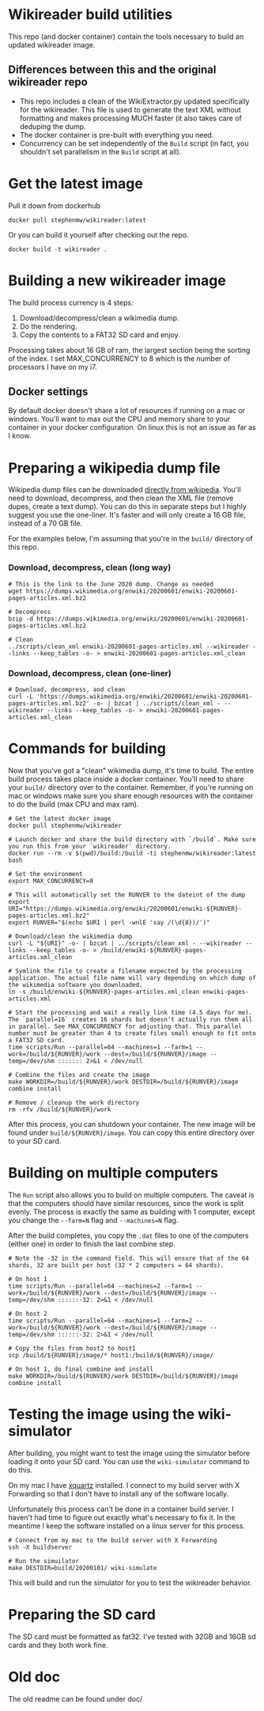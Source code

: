 # Wikireader build utilities
This repo (and docker container) contain the tools necessary to build an updated wikireader image.

## Differences between this and the original wikireader repo
* This repo includes a clean of the WikiExtractor.py updated specifically for the wikireader. This file is used to generate the text XML without formatting and makes processing MUCH faster (it also takes care of deduping the dump.
* The docker container is pre-built with everything you need.
* Concurrency can be set independently of the `Build` script (in fact, you shouldn't set parallelism in the `Build` script at all).

# Get the latest image
Pull it down from dockerhub
```
docker pull stephenmw/wikireader:latest
```

Or you can build it yourself after checking out the repo.
```
docker build -t wikireader .
```

# Building a new wikireader image
The build process currency is 4 steps:

1. Download/decompress/clean a wikimedia dump.
3. Do the rendering.
4. Copy the contents to a FAT32 SD card and enjoy.

Processing takes about 16 GB of ram, the largest section being the sorting of the index. I set MAX_CONCURRENCY to 8 which is the number of processors I have on my i7.

## Docker settings
By default docker doesn't share a lot of resources if running on a mac or windows. You'll want to max out the CPU and memory share to your container in your docker configuration. On linux this is not an issue as far as I know.

# Preparing a wikipedia dump file
Wikipedia dump files can be downloaded [directly from wikipedia](https://dumps.wikimedia.org/backup-index.html). You'll need to download, decompress, and then clean the XML file (remove dupes, create a text dump). You can do this in separate steps but I highly suggest you use the one-liner. It's faster and will only create a 16 GB file, instead of a 70 GB file.

For the examples below, I'm assuming that you're in the `build/` directory of this repo.

### Download, decompress, clean (long way)
```
# This is the link to the June 2020 dump. Change as needed
wget https://dumps.wikimedia.org/enwiki/20200601/enwiki-20200601-pages-articles.xml.bz2

# Decompress
bzip -d https://dumps.wikimedia.org/enwiki/20200601/enwiki-20200601-pages-articles.xml.bz2

# Clean
../scripts/clean_xml enwiki-20200601-pages-articles.xml --wikireader --links --keep_tables -o- > enwiki-20200601-pages-articles.xml_clean
```

### Download, decompress, clean (one-liner)
```
# Download, decompress, and clean
curl -L 'https://dumps.wikimedia.org/enwiki/20200601/enwiki-20200601-pages-articles.xml.bz2' -o- | bzcat | ../scripts/clean_xml - --wikireader --links --keep_tables -o- > enwiki-20200601-pages-articles.xml_clean
```

# Commands for building
Now that you've got a "clean" wikimedia dump, it's time to build. The entire build process takes place inside a docker container. You'll need to share your `build/` directory over to the container. Remember, if you're running on mac or windows make sure you share enough resources with the container to do the build (max CPU and max ram).


```
# Get the latest docker image
docker pull stephenmw/wikireader

# Launch docker and share the build directory with `/build`. Make sure you run this from your `wikireader` directory.
docker run --rm -v $(pwd)/build:/build -ti stephenmw/wikireader:latest bash

# Set the environment
export MAX_CONCURRENCY=8 

# This will automatically set the RUNVER to the dateint of the dump
export URI="https://dumps.wikimedia.org/enwiki/20200601/enwiki-${RUNVER}-pages-articles.xml.bz2"
export RUNVER="$(echo $URI | perl -wnlE 'say /(\d{8})/')"

# Download/clean the wikimedia dump
curl -L "${URI}" -o- | bzcat | ../scripts/clean_xml - --wikireader --links --keep_tables -o- > /build/enwiki-${RUNVER}-pages-articles.xml_clean

# Symlink the file to create a filename expected by the processing application. The actual file name will vary depending on which dump of the wikimedia software you downloaded.
ln -s /build/enwiki-${RUNVER}-pages-articles.xml_clean enwiki-pages-articles.xml

# Start the processing and wait a really link time (4.5 days for me). The `parallel=16` creates 16 shards but doesn't actually run them all in parallel. See MAX_CONCURRENCY for adjusting that. This parallel number must be greater than 4 to create files small enough to fit onto a FAT32 SD card.
time scripts/Run --parallel=64 --machines=1 --farm=1 --work=/build/${RUNVER}/work --dest=/build/${RUNVER}/image --temp=/dev/shm ::::::: 2>&1 < /dev/null

# Combine the files and create the image
make WORKDIR=/build/${RUNVER}/work DESTDIR=/build/${RUNVER}/image combine install

# Remove / cleanup the work directory
rm -rfv /build/${RUNVER}/work
```

After this process, you can shutdown your container. The new image will be found under `build/${RUNVER}/image`. You can copy this entire directory over to your SD card.

# Building on multiple computers
The `Run` script also allows you to build on multiple computers. The caveat is that the computers should have similar resources, since the work is split evenly. The process is exactly the same as building with 1 computer, except you change the `--farm=N` flag and `--machines=N` flag.

After the build completes, you copy the `.dat` files to one of the computers (either one) in order to finish the last combine step.

```
# Note the -32 in the command field. This will ensure that of the 64 shards, 32 are built per host (32 * 2 computers = 64 shards).

# On host 1
time scripts/Run --parallel=64 --machines=2 --farm=1 --work=/build/${RUNVER}/work --dest=/build/${RUNVER}/image --temp=/dev/shm ::::::-32: 2>&1 < /dev/null

# On host 2
time scripts/Run --parallel=64 --machines=1 --farm=2 --work=/build/${RUNVER}/work --dest=/build/${RUNVER}/image --temp=/dev/shm ::::::-32: 2>&1 < /dev/null

# Copy the files from host2 to host1
scp /build/${RUNVER}/image/* host1:/build/${RUNVER}/image/

# On host 1, do final combine and install
make WORKDIR=/build/${RUNVER}/work DESTDIR=/build/${RUNVER}/image combine install
```

# Testing the image using the wiki-simulator
After building, you might want to test the image using the simulator before loading it onto your SD card. You can use the `wiki-simulator` command to do this.

On my mac I have [xquartz](https://www.xquartz.org/) installed. I connect to my build server with X Forwarding so that I don't have to install any of the software locally. 

Unfortunately this process can't be done in a container build server. I haven't had time to figure out exactly what's necessary to fix it. In the meantime I keep the software installed on a linux server for this process.

```
# Connect from my mac to the build server with X Forwarding
ssh -X buildserver

# Run the simuilator
make DESTDIR=build/20200101/ wiki-simulate
```

This will build and run the simulator for you to test the wikireader behavior.

# Preparing the SD card
The SD card must be formatted as fat32. I've tested with 32GB and 16GB sd cards and they both work fine.

# Old doc
The old readme can be found under doc/
